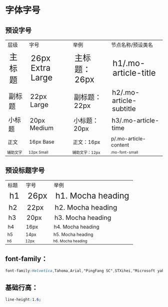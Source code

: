 # 字体字号

## 预设字号
<table>
<tbody>
<tr><td>层级</td><td>字号</td><td>举例</td><td>节点名称/预设类名</td></tr>
<tr style="font-size: 26px;"><td>主标题</td><td>26px Extra Large</td><td>主标题：26px</td><td>h1/.mo-article-title</td></tr>
<tr style="font-size: 22px;"><td>副标题</td><td>22px Large</td><td>副标题：22px</td><td>h2/.mo-article-subtitle</td></tr>
<tr style="font-size: 20px;"><td>小标题</td><td>20px Medium</td><td>小标题：20px</td><td>h3/.mo-article-time</td></tr>
<tr style="font-size: 16px;"><td>正文</td><td>16px Base</td><td>正文：16px</td><td>p/.mo-article-content</td></tr>
<tr style="font-size: 12px;"><td>辅助文字</td><td>12px Small</td><td>辅助文字：12px</td><td>.mo-font-small</td></tr>
</tbody>
</table>

## 预设标题字号
<table>
<tbody>
<tr><td>标题</td><td>字号</td><td>举例</td></tr>
<tr style="font-size: 26px;"><td>h1</td><td>26px</td><td>h1. Mocha heading</td></tr>
<tr style="font-size: 22px;"><td>h2</td><td>22px</td><td>h2. Mocha heading</td></tr>
<tr style="font-size: 20px;"><td>h3</td><td>20px</td><td>h3. Mocha heading</td></tr>
<tr style="font-size: 16px;"><td>h4</td><td>16px</td><td>h4. Mocha heading</td></tr>
<tr style="font-size: 14px;"><td>h5</td><td>14px</td><td>h5. Mocha heading</td></tr>
<tr style="font-size: 12px;"><td>h6</td><td>12px</td><td>h6. Mocha heading</td></tr>
</tbody>
</table>

## font-family：  
```css
font-family:Helvetica,Tahoma,Arial,"PingFang SC",STXihei,"Microsoft yahei","WenQuanYi Micro Hei",sans-serif;
```

## 基础行高：
```css
line-height:1.6;
```